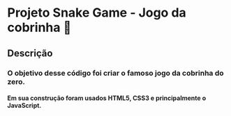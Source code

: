 # **Projeto Snake Game - Jogo da cobrinha** 🐍## Descrição### O objetivo desse código foi criar o famoso jogo da cobrinha do zero.#### Em sua construção foram usados HTML5,  CSS3 e principalmente o JavaScript.